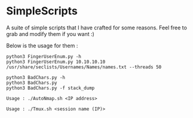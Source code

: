 # SimpleScripts

A suite of simple scripts that I have crafted for some reasons. 
Feel free to grab and modify them if you want :)

Below is the usage for them :

```
python3 FingerUserEnum.py -h
python3 FingerUserEnum.py 10.10.10.10 /usr/share/seclists/Usernames/Names/names.txt --threads 50
```

```
python3 BadChars.py -h
python3 BadChars.py 
python3 BadChars.py -f stack_dump
```

```
Usage : ./AutoNmap.sh <IP address>
```

```
Usage : ./Tmux.sh <session name (IP)>
```
